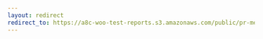 ```yaml
---
layout: redirect
redirect_to: https://a8c-woo-test-reports.s3.amazonaws.com/public/pr-merge/45594/e2e/index.html
---
```

